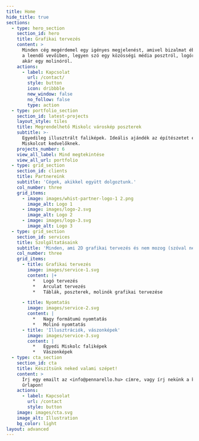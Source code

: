 ```yaml
---
title: Home
hide_title: true
sections:
  - type: hero_section
    section_id: hero
    title: Grafikai tervezés
    content: >
      Minden cég megérdemel egy igényes megjelenést, amivel bizalmat ébreszthet
      a leendő vevőiben, legyen szó egy közösségi média posztról, logóról, vagy
      akár egy molinóról.
    actions:
      - label: Kapcsolat
        url: /contact/
        style: button
        icon: dribbble
        new_window: false
        no_follow: false
        type: action
  - type: portfolio_section
    section_id: latest-projects
    layout_style: tiles
    title: Megrendelhető Miskolc városkép poszterek
    subtitle: >-
      Egyedileg illusztrált faliképek. Ideális ajándék az építészetet és/vagy
      Miskolcot kedvelőknek.
    projects_number: 6
    view_all_label: Mind megtekintése
    view_all_url: portfolio
  - type: grid_section
    section_id: clients
    title: Partnereink
    subtitle: 'Cégek, akikkel együtt dolgoztunk.'
    col_number: three
    grid_items:
      - image: images/whist-partner-logo-1 2.png
        image_alt: Logo 1
      - image: images/logo-2.svg
        image_alt: Logo 2
      - image: images/logo-3.svg
        image_alt: Logo 3
  - type: grid_section
    section_id: services
    title: Szolgáltatásaink
    subtitle: 'Minden, ami 2D grafikai tervezés és nem mozog (szóval nem videó).'
    col_number: three
    grid_items:
      - title: Grafikai tervezés
        image: images/service-1.svg
        content: |+
          *   Logó tervezés
          *   Arculat tervezés
          *   Táblák, poszterek, molinók grafikai tervezése

      - title: Nyomtatás
        image: images/service-2.svg
        content: |
          *   Nagy formátumú nyomtatás
          *   Molinó nyomtatás
      - title: 'Illusztrációk, vászonképek'
        image: images/service-3.svg
        content: |
          *   Egyedi Miskolc faliképek
          *   Vászonképek 
  - type: cta_section
    section_id: cta
    title: Készítsünk neked valami szépet!
    content: >
      Írj egy emailt az <info@pennarello.hu> címre, vagy írj nekünk a kapcsolati
      űrlapon!
    actions:
      - label: Kapcsolat
        url: /contact
        style: button
    image: images/cta.svg
    image_alt: Illustration
    bg_color: light
layout: advanced
---
```

